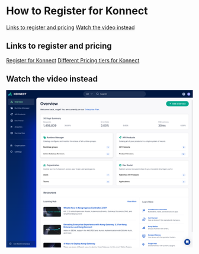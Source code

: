 # How to Register for Konnect

[Links to register and pricing](#Links-to-register-and-pricing)
[Watch the video instead](#Watch-the-video-instead)

## Links to register and pricing

[Register for Konnect](https://cloud.konghq.com/register)
[Different Pricing tiers for Konnect](https://konghq.com/pricing)

## Watch the video instead

[![Register for Konnect](./images/konnect.png)](https://youtu.be/i24N-6-EC88 "Register for Konnect")
